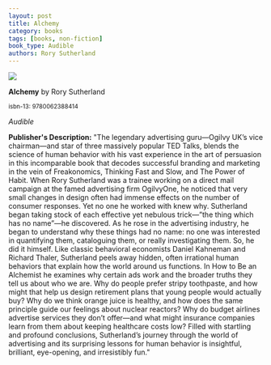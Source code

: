 ```yaml
---
layout: post
title: Alchemy
category: books
tags: [books, non-fiction]
book_type: Audible
authors: Rory Sutherland
---
```


<img src="http://books.google.com/books/content?id=cfO_swEACAAJ&printsec=frontcover&img=1&zoom=1&source=gbs_api"/>

**Alchemy** by Rory Sutherland

<sup>isbn-13: 9780062388414</sup>

*Audible*

**Publisher's Description:**
"The legendary advertising guru—Ogilvy UK’s vice chairman—and star of three
massively popular TED Talks, blends the science of human behavior with his
vast experience in the art of persuasion in this incomparable book that
decodes successful branding and marketing in the vein of Freakonomics,
Thinking Fast and Slow, and The Power of Habit. When Rory Sutherland was a
trainee working on a direct mail campaign at the famed advertising firm
OgilvyOne, he noticed that very small changes in design often had immense
effects on the number of consumer responses. Yet no one he worked with knew
why. Sutherland began taking stock of each effective yet nebulous
trick—”the thing which has no name”—he discovered. As he rose in the
advertising industry, he began to understand why these things had no name:
no one was interested in quantifying them, cataloguing them, or really
investigating them. So, he did it himself. Like classic behavioral
economists Daniel Kahneman and Richard Thaler, Sutherland peels away
hidden, often irrational human behaviors that explain how the world around
us functions. In How to Be an Alchemist he examines why certain ads work
and the broader truths they tell us about who we are. Why do people prefer
stripy toothpaste, and how might that help us design retirement plans that
young people would actually buy? Why do we think orange juice is healthy,
and how does the same principle guide our feelings about nuclear reactors?
Why do budget airlines advertise services they don’t offer—and what might
insurance companies learn from them about keeping healthcare costs low?
Filled with startling and profound conclusions, Sutherland’s journey
through the world of advertising and its surprising lessons for human
behavior is insightful, brilliant, eye-opening, and irresistibly fun."
